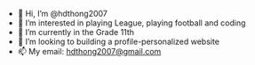 - 👋 Hi, I’m @hdthong2007
- 👀 I’m interested in playing League, playing football and coding
- 🌱 I’m currently in the Grade 11th
- 💞️ I’m looking to building a profile-personalized website
- 📫 My email: hdthong2007@gmail.com

<!---
hdthong2007/hdthong2007 is a ✨ special ✨ repository because its `README.md` (this file) appears on your GitHub profile.
You can click the Preview link to take a look at your changes.
--->
